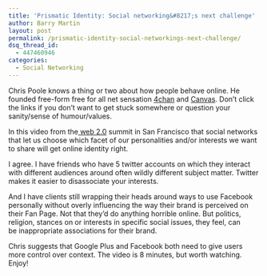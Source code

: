 ```yaml
---
title: 'Prismatic Identity: Social networking&#8217;s next challenge'
author: Barry Martin
layout: post
permalink: /prismatic-identity-social-networkings-next-challenge/
dsq_thread_id:
  - 447460946
categories:
  - Social Networking
---
```

Chris Poole knows a thing or two about how people behave online. He founded free-form free for all net sensation [4chan][1] and [Canvas][2]. Don&#8217;t click the links if you don&#8217;t want to get stuck somewhere or question your sanity/sense of humour/values.

In this video from the[ web 2.0][3] summit in San Francisco that social networks that let us choose which facet of our personalities and/or interests we want to share will get online identity right.

I agree. I have friends who have 5 twitter accounts on which they interact with different audiences around often wildly different subject matter. Twitter makes it easier to disassociate your interests.

And I have clients still wrapping their heads around ways to use Facebook personally without overly influencing the way their brand is perceived on their Fan Page. Not that they&#8217;d do anything horrible online. But politics, religion, stances on or interests in specific social issues, they feel, can be inappropriate associations for their brand.

Chris suggests that Google Plus and Facebook both need to give users more control over context. The video is 8 minutes, but worth watching. Enjoy!

 [1]: http://www.4chan.org/ "4chan"
 [2]: http://canv.as/ "Canvas"
 [3]: http://www.web2expo.com/webexsf2011